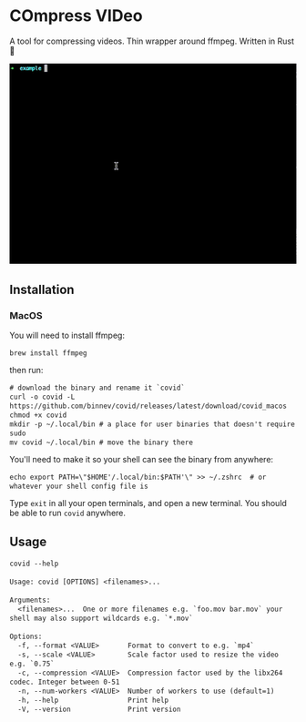 # COmpress VIDeo
A tool for compressing videos. Thin wrapper around ffmpeg. Written in Rust :crab:

![example](/docs/covid-example.gif)

## Installation

### MacOS
You will need to install ffmpeg: 
```shell 
brew install ffmpeg 
```

then run: 
```shell
# download the binary and rename it `covid`
curl -o covid -L https://github.com/binnev/covid/releases/latest/download/covid_macos
chmod +x covid
mkdir -p ~/.local/bin # a place for user binaries that doesn't require sudo
mv covid ~/.local/bin # move the binary there
```
You'll need to make it so your shell can see the binary from anywhere:
```shell
echo export PATH=\"$HOME'/.local/bin:$PATH'\" >> ~/.zshrc  # or whatever your shell config file is
```

Type `exit` in all your open terminals, and open a new terminal. You should be able to run `covid` anywhere.

## Usage 
```shell
covid --help

Usage: covid [OPTIONS] <filenames>...

Arguments:
  <filenames>...  One or more filenames e.g. `foo.mov bar.mov` your shell may also support wildcards e.g. `*.mov`

Options:
  -f, --format <VALUE>       Format to convert to e.g. `mp4`
  -s, --scale <VALUE>        Scale factor used to resize the video e.g. `0.75`
  -c, --compression <VALUE>  Compression factor used by the libx264 codec. Integer between 0-51
  -n, --num-workers <VALUE>  Number of workers to use (default=1)
  -h, --help                 Print help
  -V, --version              Print version
  ```
